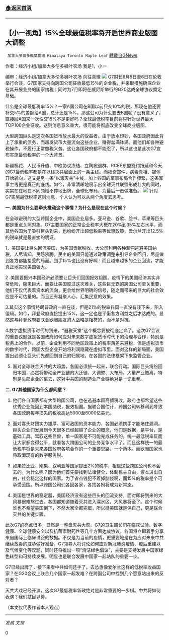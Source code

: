 ###  [:house:返回首頁](https://github.com/ourhimalayas/txt)
---

## 【小一视角】15%全球最低税率将开启世界商业版图大调整
` 加拿大多倫多楓葉農場 Himalaya Toronto Maple Leaf` [轉載自GNews](https://gnews.org/zh-hans/1311080/)

作者：经济小组/加拿大多伦多枫叶农场  我是1，小一

编审：经济小组/加拿大多伦多枫叶农场  向往真理
![]()![](https://gnews-media-offload.s3.amazonaws.com/wp-content/uploads/2021/06/09175739/g7.jpg)
G7财长6月5日至6日在伦敦举行会谈，G7国家支持向跨国公司征收最低15%的企业税，并采取措施确保企业在其开展业务的国家纳税；同时为7月即将在威尼斯举行的G20达成全球协议奠定基础。

什么是全球最低税率15%？一家A国公司在B国以前只交10%的税，那现在他还要补交5%的差额给A国，总计还是15%。那这公司为什么要去B国呢？没有意义了。直接回A国来一次性交15%不是更好吗？全球最低税率目前将只针对世界最大TOP100企业征收。这则消息意义重大，很可能将彻底改变全球商业版图。

大型跨国巨头是这次各国货币放水最大的受益者。由于放水印钞，各国政府因此背上了承重的债务，而超发货币大量流向这些企业，赚得盆满钵满。而他们却各种避税操作，不履行正常缴税义务。这让各国政府都不能忍了，所以这也是此次G7宣布实施最低税率的一个大背景。

新疆棉花、人民币升值、中欧协议冻结、立陶宛退群、RCEP东盟签约拖延和今天的G7最低税率都是在以钱灭共层面上的一条主线。而福奇邮件、病毒真相、媒体开始转向，这又是另一条“以毒灭共”主线。加上各国的军事布局合作频繁，这条军事主线更是真正的底线。如今，非常清晰地展示出全球灭共联盟形成壮大的同时，实实在在地在不同领域不停地出牌，全球化布局，为最后一击做准备。
![]()![](https://gnews-media-offload.s3.amazonaws.com/wp-content/uploads/2021/06/09175917/dfasjkhkj.jpg)
针对G7实施最低税率这则消息，个人认为可以从两个角度去思考。

**一. 美国为什么要牵头推动这个事情？为什么是现在这个时候？**

在全球避税的大型跨国企业中，美国企业居多。亚马逊、谷歌、脸书、苹果等巨头都是重点关照对象。G7主要国家的正常企业税率大概在20%到35%左右水平，而其他各国为了吸引巨头到来，也纷纷开出超低税率等优惠政策，爱尔兰开出12.5%的税率就是最直接的明证。

1．美国要让巨头回流美国，为美国贡献税收。大公司利用各种漏洞逃避美国纳税，人尽皆知，民怨沸腾。民主的美国只能通过政策调整来引导企业回归，尽量做到各方都能接受的局面。到手15%也比没有好啊！而且越来越多的企业回流，才能真正地实现美国强大。

2 .美国要振兴本国经济必须要让巨头们回国报效祖国。疫情下的美国经济其实非常危险，隐患巨大。而要让美国度过这次难关，这些巨无霸的跨国公司至关重要，他们不仅代表着资本的流向，更会给世界明确的信号，随之而带来的巨大的社会效应是不可估量的。而且还有凝聚人心，汇集民意的效果。

3.其实这个事情特朗普政府一直在谈，但是21%的税率各国一直没有谈下来，陷入僵局。如今，拜登政府直接提出15%，这一定也是平衡各方利益之后才达成的。显然这与拜登政府要联合欧洲朋友的大战略是相符的，而不是对抗。

4.数字虚拟货币时代的到来，“避税天堂”这个概念要被彻底定义了。这次G7会议的重要议题就是各国政府如何应对未来数字虚拟货币时代下的治理与合作，特别是税务上的合作。以前，企业利用不同地区政策上的税率落差来避税，但是虚拟货币的数字时代，跨国大型企业开始将利润隐藏在虚拟币里。面对这样的新局面，美国提出必须让巨头们先都回到自己的归属地，在各国的法律框架下来监管企业。

5. 面对全球联合灭共的大趋势，各国必须统一起来，联合行动。国际巨头纷纷回归本国，必然将带动全产业链的大迁徙、大调整、大布局。大量产业撤离，特别是头部企业的离去，这对中共国的制造业产业链绝对是一记重拳。

**二. G7其他国家为什么都同意？**

1. 他们各自国家都有大型跨国公司，也在逃避本国高额税收。政府也都希望这些优秀企业能回到本国纳税，报效祖国。据联合国估计，跨国公司转移利润导致各国政府每年损失的税收高达5000至6000亿美元。

2. 面对寡头财团实力雄厚、富可敌国的资本能力，各国必须携手才能堵住漏洞。巨头企业们发展到今天很多已经超越了企业的概念，他们是数据，是平台，是基础工具。驾驭这些巨兽，单一国家是不可能完成任务的。统一最低税率反而让大家都变得公平，就看各大跨国公司的业务竞争水平了。而且这样统一的最低税率将是未来各国政府各项合作的一个重要思路，一个范本。而欧洲国家也将取消现有的数字服务税。

3. 如果赞比亚、刚果、叙利亚等国家提出2%的税率，相信这些跨国公司也不会去的。为什么呢？因为他们首先要找到法律健全，体制民主自由，资本进出自由，社会稳定这样的国家。为了省点钱犯不着掉脑袋啊，而15%的税率是个可承受范围。所以跨国公司们各回各家，各找各妈将成为新常态。

4. 美国是世界的稳定器，美国经济没有这些巨头的回流支持，面对即将到来的大风暴很难熬过去。各国都知道随着灭共进入深水区，大风暴将至了。这个时候谁也不希望美国倒下，不然大家全都完蛋，所以挺美国就是保自己，更是联合灭共的关键步骤。

此次G7的亮点很多，显然是一整盘灭共大菜。G7的卫生部长们在临床试验、数字健康、全球健康安全以及抗菌素耐药性等几个方面达成协议，各国将立即着手分享来自国际上临床试验的数据。不仅是为当前的疫情，更重要地是在为应对未来中共继续放毒的威胁做好准备。G7领导人将讨论如何应对新冠肺炎疫情、疫后重建以及气候变化等议题，同时还将推出一项“清洁绿色倡议”，主要是支持发展中国家绿色转型和可持续发展。明显也是联合发展中国家一起站队的重要一步。

G7已经出牌了，接下来看中共如何还手了。去怂恿像爱尔兰这样的低税率收益国家？在G20会议上联合几个国家一起发难？在跨国公司中找到几个愿意站出来的反对者？

灭共大戏已经开演，这次G7最低税率新政绝对是非常重要的一步棋。中共将如何表演？我们拭目以待。

（本文仅代表作者本人观点）

* * *

*发稿 文锦*

0
